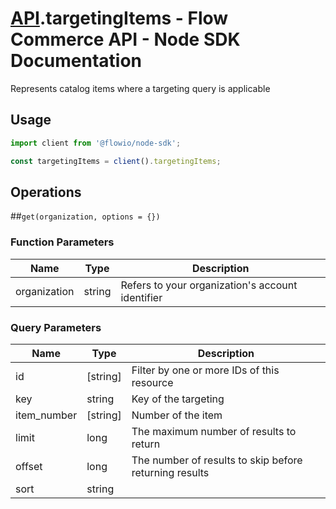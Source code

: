 # [API](README.md).targetingItems - Flow Commerce API - Node SDK Documentation

Represents catalog items where a targeting query is applicable

## Usage

```JavaScript
import client from '@flowio/node-sdk';

const targetingItems = client().targetingItems;
```

## Operations

##`get(organization, options = {})`

### Function Parameters

| Name  | Type | Description |
| ---- | ---- | ---- |
| organization | string | Refers to your organization&#x27;s account identifier |

### Query Parameters

| Name  | Type | Description |
| ---- | ---- | ---- |
| id | [string] | Filter by one or more IDs of this resource |
| key | string | Key of the targeting |
| item_number | [string] | Number of the item |
| limit | long | The maximum number of results to return |
| offset | long | The number of results to skip before returning results |
| sort | string |  |

